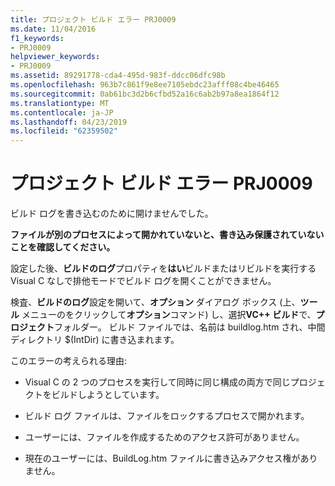 ```yaml
---
title: プロジェクト ビルド エラー PRJ0009
ms.date: 11/04/2016
f1_keywords:
- PRJ0009
helpviewer_keywords:
- PRJ0009
ms.assetid: 89291778-cda4-495d-983f-ddcc06dfc98b
ms.openlocfilehash: 963b7c861f9e8ee7105ebdc23afff08c4be46465
ms.sourcegitcommit: 0ab61bc3d2b6cfbd52a16c6ab2b97a8ea1864f12
ms.translationtype: MT
ms.contentlocale: ja-JP
ms.lasthandoff: 04/23/2019
ms.locfileid: "62359502"
---
```

# <a name="project-build-error-prj0009"></a>プロジェクト ビルド エラー PRJ0009

ビルド ログを書き込むのために開けませんでした。

**ファイルが別のプロセスによって開かれていないと、書き込み保護されていないことを確認してください。**

設定した後、**ビルドのログ**プロパティを**はい**ビルドまたはリビルドを実行する Visual C なしで排他モードでビルド ログを開くことができません。

検査、**ビルドのログ**設定を開いて、**オプション** ダイアログ ボックス (上、**ツール** メニューのをクリックして**オプション**コマンド) し、選択**VC++ ビルド**で、**プロジェクト**フォルダー。 ビルド ファイルでは、名前は buildlog.htm され、中間ディレクトリ $(IntDir) に書き込まれます。

このエラーの考えられる理由:

- Visual C の 2 つのプロセスを実行して同時に同じ構成の両方で同じプロジェクトをビルドしようとしています。

- ビルド ログ ファイルは、ファイルをロックするプロセスで開かれます。

- ユーザーには、ファイルを作成するためのアクセス許可がありません。

- 現在のユーザーには、BuildLog.htm ファイルに書き込みアクセス権がありません。